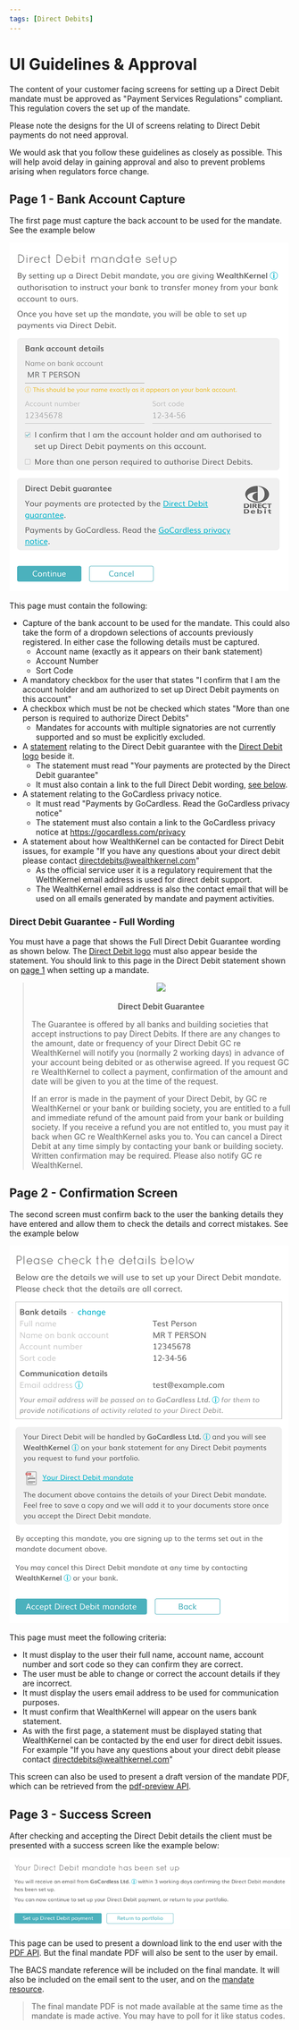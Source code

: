 ```yaml
---
tags: [Direct Debits]
---
```


# UI Guidelines & Approval
The content of your customer facing screens for setting up a Direct Debit mandate must be approved as "Payment Services Regulations" compliant. This regulation covers the set up of the mandate. 

Please note the designs for the UI of screens relating to Direct Debit payments do not need approval.

We would ask that you follow these guidelines as closely as possible. This will help avoid delay in gaining approval and also to prevent problems arising when regulators force change.

## Page 1 - Bank Account Capture
The first page must capture the back account to be used for the mandate. See the example below

![DirectDebitsPage1](../../assets/images/direct-debits/UI-Guidelines-Page1.png)

This page must contain the following:
- Capture of the bank account to be used for the mandate. This could also take the form of a dropdown selections of accounts previously registered. In either case the following details must be captured.
  - Account name (exactly as it appears on their bank statement)
  - Account Number
  - Sort Code
- A mandatory checkbox for the user that states "I confirm that I am the account holder and am authorized to set up Direct Debit payments on this account"
- A checkbox which must be not be checked which states "More than one person is required to authorize Direct Debits"
  - Mandates for accounts with multiple signatories are not currently supported and so must be explicitly excluded.
- A <a name="Page1DDStatement" href="#direct-debit-guarantee---full-wording">statement</a> relating to the Direct Debit guarantee with the [Direct Debit logo](https://wealthkernel.azureedge.net/wealthkernel-api-docs/direct-debits/direct-debit-logo.svg) beside it.
  - The statement must read "Your payments are protected by the Direct Debit guarantee"
  - It must also contain a link to the full Direct Debit wording, [see below](#direct-debit-guarantee---full-wording).
- A statement relating to the GoCardless privacy notice.
  - It must read "Payments by GoCardless. Read the GoCardless privacy notice"
  - The statement must also contain a link to the GoCardless privacy notice at https://gocardless.com/privacy
- A statement about how WealthKernel can be contacted for Direct Debit issues, for example "If you have any questions about your direct debit please contact directdebits@wealthkernel.com"
  - As the official service user it is a regulatory requirement that the WelthKernel email address is used for direct debit support.
  - The WealthKernel email address is also the contact email that will be used on all emails generated by mandate and payment activities.

### Direct Debit Guarantee - Full Wording

You must have a page that shows the Full Direct Debit Guarantee wording as shown below. The [Direct Debit logo](https://wealthkernel.azureedge.net/wealthkernel-api-docs/direct-debits/direct-debit-logo.svg) must also appear beside the statement. You should link to this page in the Direct Debit statement shown on [page 1](#Page1DDStatement) when setting up a mandate.

> <div style="text-align:center"><img width="200" style="display:inline" src="https://wealthkernel.azureedge.net/wealthkernel-api-docs/direct-debits/direct-debit-logo.svg" /></div>
><div style="text-align:center;margin:15px 0"><span><strong>Direct Debit Guarantee</strong></span></div>
> The Guarantee is offered by all banks and building societies that accept instructions to pay Direct Debits.
> If there are any changes to the amount, date or frequency of your Direct Debit GC re WealthKernel will notify you (normally 2 working days) in advance of your account being debited or as otherwise agreed.
> If you request GC re WealthKernel to collect a payment, confirmation of the amount and date will be given to you at the time of the request.
>
>
> If an error is made in the payment of your Direct Debit, by GC re WealthKernel or your bank or building society, you are entitled to a full and immediate refund of the amount paid from your bank or building society.
> If you receive a refund you are not entitled to, you must pay it back when GC re WealthKernel asks you to.
> You can cancel a Direct Debit at any time simply by contacting your bank or building society. Written confirmation may be required. Please also notify GC re WealthKernel.

## Page 2 - Confirmation Screen
The second screen must confirm back to the user the banking details they have entered and allow them to check the details and correct mistakes. See the example below

![DirectDebitsPage2](../../assets/images/direct-debits/UI-Guidelines-Page2.png)

This page must meet the following criteria:
- It must display to the user their full name, account name, account number and sort code so they can confirm they are correct.
- The user must be able to change or correct the account details if they are incorrect.
- It must display the users email address to be used for communication purposes.
- It must confirm that WealthKernel will appear on the users bank statement.
- As with the first page, a statement must be displayed stating that WealthKernel can be contacted by the end user for direct debit issues. For example "If you have any questions about your direct debit please contact directdebits@wealthkernel.com"

This screen can also be used to present a draft version of the mandate PDF, which can be retrieved from the <a href="/docs/api/docs/openapi/api.yaml/paths/~1direct-debits~1mandate-pdf-preview/get">pdf-preview API</a>.

## Page 3 - Success Screen
After checking and accepting the Direct Debit details the client must be presented with a success screen like the example below:

![DirectDebitsPage3](../../assets/images/direct-debits/UI-Guidelines-Page3.png)


This page can be used to present a download link to the end user 
with the <a href="/docs/api/docs/openapi/api.yaml/paths/~1direct-debits~1mandates~1%7BmandateId%7D~1pdf/get">PDF API</a>. But the final mandate PDF will also be sent to the user by email.

The BACS mandate reference will be included on the final mandate. It will also be included on the email sent to the user, and on the <a href="/docs/api/docs/openapi/api.yaml/paths/~1direct-debits~1mandates~1%7BmandateId%7D/get">mandate resource</a>.

> The final mandate PDF is not made available at the same time as the mandate is made active. You may have to poll for it like status codes.

